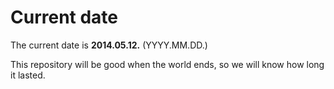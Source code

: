 # Current date

The current date is **2014.05.12.** (YYYY.MM.DD.)

This repository will be good when the world ends, so we will know how long it lasted.